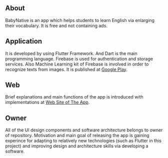 ## About
BabyNative is an app which helps students to learn English via enlarging their vocabulary. It is free and not containing ads.
## Application
It is developed by using Flutter Framework. And Dart is the main programming language.
Firebase is used for authentication and storage services. Also Machine Learning kit of Firebase is involved in order to recognize texts from images. It is published
at [Google Play]().
## Web
Brief explanations and main functions of the app is introduced with implementations at [Web Site of The App](https://musacim.github.io/BabyNative-Web/).
## Owner
All of the UI design components and software architecture belongs to owner of repository. 
Motivation and main goal of releasing the app is gaining experince for adapting to relatively
new technologies (such as Flutter in this project) and improving design and architecture skills via developing a software.
